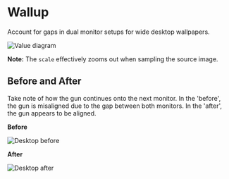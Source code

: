# Wallup

Account for gaps in dual monitor setups for wide desktop wallpapers.

![Value diagram](https://i.imgur.com/BvmaMhn.jpg)

**Note:** The `scale` effectively zooms out when sampling the source image.

## Before and After

Take note of how the gun continues onto the next monitor. In the 'before', the gun is misaligned due to the gap between both monitors. In the 'after', the gun appears to be aligned.

**Before**

![Desktop before](https://i.imgur.com/H4gjOvZ.jpg)

**After**

![Desktop after](https://i.imgur.com/JaYpdiS.jpg)
